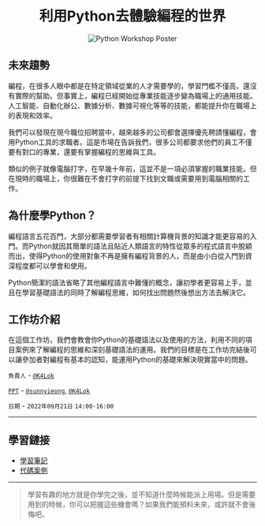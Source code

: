 <h1 align="center" >
  利用Python去體驗編程的世界
</h1>

<p align="center">
  <img alt="Python Workshop Poster" src="https://user-images.githubusercontent.com/82365010/193398942-962a1dbd-bfbb-478f-b6a0-64f17ddf900c.png"
</p>

## 未來趨勢
編程，在很多人眼中都是在特定領域從業的人才需要學的，學習門檻不僅高，還沒有實際的幫助。但事實上，編程已經開始從專業技能逐步變為職場上的通用技能。人工智能、自動化辦公、數據分析、數據可視化等等的技能，都能提升你在職場上的表現和效率。

我們可以發現在現今職位招聘當中，越來越多的公司都會選擇優先聘請懂編程，會用Python工具的求職者。這是市場在告訴我們，很多公司都要求他們的員工不僅要有對口的專業，還要有掌握編程的思維與工具。

類似的例子就像電腦打字，在早幾十年前，這並不是一項必須掌握的職業技能。但在現時的職場上，你很難在不會打字的前提下找到文職或需要用到電腦相關的工作。

## 為什麼學Python？
編程語言五花百門，大部分都需要學習者有相關計算機背景的知識才能更容易的入門。而Python就因其簡單的語法且貼近人類語言的特性從眾多的程式語言中脫穎而出，使得Python的使用對象不再是擁有編程背景的人，而是由小白從入門到資深程度都可以學會和使用。

Python簡潔的語法省略了其他編程語言中難懂的概念，讓初學者更容易上手，並且在學習基礎語法的同時了解編程思維，如何找出問題然後想出方法去解決它。

## 工作坊介紹
在這個工作坊，我們會教會你Python的基礎語法以及使用的方法，利用不同的項目案例來了解編程的思維和深刻基礎語法的運用。我們的目標是在工作坊完結後可以讓參加者對編程有基本的認知，能運用Python的基礎來解決現實當中的問題。

`負責人` - [`@K4Lok`](https://github.com/k4lok)

 [`PPT`](https://docs.google.com/presentation/d/1opniTc4YCxfQQ4yPX9M5tx3yJCXOUawbYAL53OdJKFo/edit?usp=sharing) - [`@sunnyieong`](https://github.com/sunnyieong), [`@K4Lok`](https://github.com/k4lok)

`日期` - `2022年09月21日` `14:00-16:00`

---

## 學習鏈接
* [學習筆記](./學習筆記)
* [代碼案例](./代碼範例)

---

> 學習有趣的地方就是你學完之後，並不知道什麼時候能派上用場。但是需要用到的時候，你可以把握這些機會嗎？如果我們能預料未來，或許就不會後悔吧。
